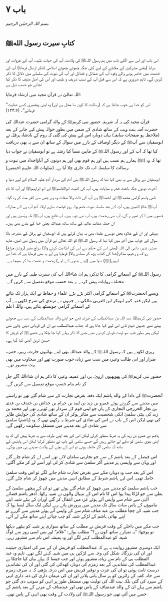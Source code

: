 # باب ۷

###### <span class="quranic-text">بسم اللہ الرحمٰن الرحیم</span>

## کتابِ سیرت رسول اللهﷺ

اس باب اور اس سے اگلے باب میں ہم رسول اللہﷺ کی ولادت، آپ کی حیات طیبہ، آپ کے غزوات اور سرایا (یعنی مشرکین کے مقابلے کے لیے کئی جگہ چھوٹے چھوٹے اسلامی لشکر ارسال فرمانا) آپ کی خدمت میں حاضر ہونے والے وفود آپ کے شمائل و فضائل اور آپ کی نبوت کے سلسلے میں دلائل کا ذکر کریں گے۔ تاہم ضروری ہے کہ اس سے قبل آپ کے نسب شریف و طیب اور اس کی اصل منیف کا ذکر کیا جائے جو حسب ذیل ہے:

اللہ تعالیٰ نے قرآن مجید میں ارشاد فرمایا:

”اس کو خدا ہی خوب جانتا ہے کہ (رسالت کا کون سا محل ہے اور) وہ اپنی پیغمبری کسے عنایت فرمائے“۔ (۱۲۴:۶)

قرآن مجید کی یہ آیہ شریفہ حضور نبی کریمﷺ کے والد گرامی حضرت عبداللہ کی حضرت آمنہ بنت وہب کے ساتھ شادی کے ضمن میں بطور حوالہ پیش کیے جانے کے بعد (ملاحظہ ہو صفحات سابقہ) یہاں دوبارہ اس لیے پیش کی گئی کہ روم کے بادشاہ ہرقل نے ابوسفیان سے آپﷺ کے دیگر اوصاف کے بارے میں سوال کے ساتھ ان سے یہ بھی دریافت کیا تھا کہ آپ کے اور رسول اللہﷺ کے مابین نسباََ کیا رشتہ ہے تو ابوسفیان نے جواب دیا تھا کہ وہ (ﷺ) ہمارے ہم نسب ہیں اور ہم قوم بھی اور ہم دونوں کے آباؤاجداد میں نبوت و رسالت کا سلسلہ اب تک جاری چلا آیا ہے۔ (صلوات اللہ علیہم اجمعین)

ابوسفیان نے ہرقل سے یہ بھی کہا تھا کہ رسول اللہﷺ بنی آدم کے سردار آدم علیہ السلام کے لیے دنیا و آخرت دونوں جگہ باعث فخر و مباہات ہیں، آپ کی کنیت ابوالقاسمﷺ اور ابو ابراہیمﷺ اور آپ کا نام نامی واسم گرامی محمدﷺ اور احمدﷺ ہے آپ کی ذات والا صفات وہ ہے جس سے کفر مٹ کر رہ گیا۔ آپﷺ خاتم النبین ہیں، آپؐ کے بعد سلسلہ نبوت ختم ہوا۔ روز قیامت ساری اولاد آدم آپ ہی کے مبارک قدموں میں آ کر ٹھہرے گی، آپ نبی رحمت ہیں، آپ نبی توبہ ہیں، آپ فاتح ہیں، آپﷺ طٰہ ویٰسین ہیں اور ان جملہ صفات عالیہ کے ساتھ ساتھ عبداللہ یعنی خدا کے بندے بھی ہیں۔

بیہقی اور ان کے علاوہ بعض دوسرے علماء بھی یہ بیان کرتے ہیں کہ ابوسفیان نے ہرقل کے مندرجہ بالا سوال کے جواب میں آخر میں کہا تھا کہ رسول اللہﷺ کو اللہ تعالیٰ نے قرآن میں رسول نبی امین، شاہد مبشر، نذیر، داعی الی اللہ (یعنی اس کے حکم سے اس کی اطاعت کرنے والا) سراج منیر (روشن چراغ) روٴف و رحیم، مذکر(خدا کی کتاب پڑھ کر سنانے والا) فرمایا ہے اور یہ بھی فرمایا ہے کہ خدا نے انہیں(ﷺ) دنیا میں (اپنے بندوں کے لیے) رحمت و نعمت بنا کر بھیجا ہے۔

رسول اللہﷺ کے اسمائے گرامی کا تذکرہ ہم ان شاءاللہ آپ کی سیرت طیبہ کے بارے میں مختلف روایات پیش کرنے ے بعد حسب موقع تفصیل سے کریں گے۔

ویسے آنحضرتﷺ کے اسمائے گرامی اکثر بڑے بڑے علماء و حفاظ نے ایک ہزار تک بتائے ہیں لیکن فقیہ کبیر ابوبکر ابن العربی مالکی نے جنہوں نے ترندی کی شرح لکھی ہے آپ کے اسمائے گرامی چونسٹھ بتائے ہیں۔ واللہ اعلم

حضور نبی کریمﷺ عبد اللہ بن عبدالمطلب کے فرزند تھے جو اپنے والد عبدالمطلب کے سب سے چھوٹے بیٹے تھے جنہیں ذبیح ثانی اس لیے کہا جاتا ہے کہ جناب عبدالمطلب نے ان کی قربانی دینی چاہی تھی لیکن پھر بطور فدیہ سو اونٹ قربان کردیے تھے جس کا ذکر پہلے کیا جا چکا ہے حضورﷺ کو قریش کا حسین ترین آدمی کہا گیا ہے۔

زہری لکھتے ہیں کہ رسول اللہﷺ کے والد عبداللہ بھی اپنے بھائیوں حارث، زبیر، حمزہ، ضرار اور ابی طالب وغیرہ میں سب سے زیادہ خوب صورت تھے اور سخاوت میں بھی بہت مشہور تھے۔

حضور نبی کریمﷺ کی پھوپھیوں ارویٰ، برہ اور عمیمہ وغیرہ کا ذکر ہم ان شاءاللہ آگے چل کر نام بنام حسبِ موقع تفصیل سے کریں گے۔

آنحضرتﷺ کے دادا کے والد ہاشم ایک دفعہ بغرض تجارت کے سے شام گئے تھے تو راستے میں مدینے سے گزرتے ہوئے عمرو بن زید بن لبید بن حرام بن خداش بن خندف بن عدی بن نجار الخزرجی التجاری کے ہاں جو اپنی قوم کے سردار تھے ٹھہرے تھے اور محمد بن زید کی بیٹی سلمیٰ انکی شخصیت سے متاثر ہوکر ان کے ساتھ شادی کی خواہش ظاہر کی تھی لیکن اس کے باپ نے اس کی شادی کی شرط یہ رکھی تھی کہ وہ (ہاشم) سلمیٰ سے شادی کے بعد مدینے میں مستقل سکونت رکھیں گے۔

ہاشم نے عمرو بن زید کی یہ شرط منظور کرلی لیکن اس کے بعد اپنی طرف سے یہ شرط پیش کی کہ وہ اپنی بیوی سلمیٰ کو مکے لے جاتے رہیں گے جسے سلمی کے باپ نے منظور کرلیا لیکن اس پابندی کے ساتھ کہ سلمیٰ اگر حاملہ ہوئی تو اس کے بچے کی ولادت مدینے ہی میں ہوگی۔

اس فیصلے کے بعد ہاشم کے سے جو تجارتی سامان لائے تھے اسے لے کر شام چلے گئے اور وہاں سے واپسی پر مدینے آکر سلمیٰ سے شادی کر لی اور اسے لے کر مکے آگئے۔

اس کے بعد جب وہ دوبارہ مکے سے بغرض تجارت شام جانے لگے تو اس وقت سلمیٰ حاملہ تھی۔ اس لیے ہاشم شرط کے مطابق انہیں مدینے میں چھوڑ کر شام چلے گئے۔

جب ہاشم سلمیٰ کو مدینے میں چھوڑ کر شام گئے ہوئے تھے تو ان کے پیچھے سلمیٰ کے بطن سے جو لڑکا پیدا ہوا اس کا نام اس کے ننہیال والوں نے شیبہ رکھا۔ اُدھر ہاشم قضائے الہٰی سے شام سے واپس آتے ہوئے غزہ میں انتقال کر گئے اوران کے بیٹے شیبہ اپنے ماموؤں کے پاس سات سال تک مدینے میں پرورش پاتے رہے لیکن ایک سال ایسا ہوا کہ جب شیبہ کے چچا مطلب بن عبد مناف شام سے کے واپس آتے ہوئے مدینے سے گزرے تو اپنے بھائی ہاشم کے لڑکے شیبہ کو چپ چپاتے اپنے ساتھ مکے لے آئے۔

جب مکے میں داخلے کے وقت قریش نے مطلب کے ساتھ سواری پر شیبہ کو بیٹھے دیکھا تو پوچھا: ”یہ تمہارے ساتھ کون ہے؟“ مطلب بولے: ”غلام“ اور بس اسی روز سے لوگ شیعہ کو عبدالمطلب کہنے لگے اور وہ ہمیشہ اس نام سے مشہور رہے۔

ایک دوسری مشہور روایت یہ ہے کہ عبدالمطلب کو قریش ان کے سر کی امتیازی حیثیت اور ان کی بزرگانہ شکل کی وجہ سے لڑکپن ہی میں شیبہ کہنے لگے تھے۔ تاہم وہ عبد المطلب ہی کے نام سے زیادہ مشہور ہوئے اور جب جیسا کہ پہلے بیان کیا جاچکا ہے عبدالمطلب کی نشاندہی کے بعد زمزم کی دوبارہ کھدائی کی گئی اور ان کی نشاندہی درست ثابت ہوئی تو ان کی عزت و توقیر قریش میں اس درجہ بڑھی کہ نہ صرف زمزم سے خانہ کعبہ کے زائرین کو ہر سال پانی پلانے اور ان کی مہمان داری کی ذمہ داری انہی کے سپرد کی گئی بلکہ بیت اللہ کی تولیت بھی مستقل طور پر انہی کو سونپ دی گئی جو ہاشم سے پہلے ان کے والد عبدمناف کے پاس تھی اور عبدمناف کے مرنے کے بعد ہاشم کے حصے میں آئی تھی جو رسول اللہﷺ کی ولادت کے وقت بھی انہی کے پاس تھی۔
